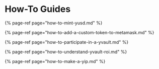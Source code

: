 # How-To Guides

{% page-ref page="how-to-mint-yusd.md" %}

{% page-ref page="how-to-add-a-custom-token-to-metamask.md" %}

{% page-ref page="how-to-participate-in-a-yvault.md" %}

{% page-ref page="how-to-understand-yvault-roi.md" %}

{% page-ref page="how-to-make-a-yip.md" %}

